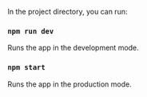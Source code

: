 
In the project directory, you can run:

### `npm run dev`

Runs the app in the development mode.

### `npm start`

Runs the app in the production mode.

